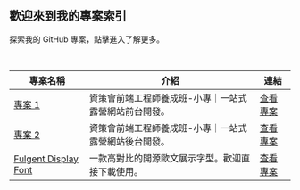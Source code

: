 ## 歡迎來到我的專案索引

探索我的 GitHub 專案，點擊進入了解更多。

<br/>

| 專案名稱 | 介紹 | 連結 |
| -------- | ---- | ---- |
| [專案 1](https://github.com/your-username/project-1) | 資策會前端工程師養成班-小專｜一站式露營網站前台開發。 | [查看專案](https://github.com/your-username/project-1) |
| [專案 2](https://github.com/your-username/project-2) | 資策會前端工程師養成班-小專｜一站式露營網站後台開發。 | [查看專案](https://github.com/your-username/project-2) |
| [Fulgent Display Font](https://github.com/sth-of-yidatsai/Fulgent-typeface) | 一款高對比的開源歐文展示字型。歡迎直接下載使用。 | [查看專案](https://github.com/sth-of-yidatsai/Fulgent-typeface) |





